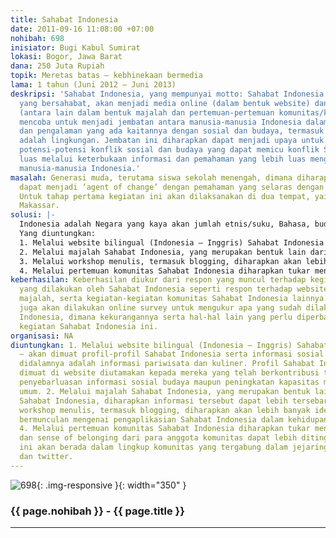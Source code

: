 ```yaml
---
title: Sahabat Indonesia
date: 2011-09-16 11:08:00 +07:00
nohibah: 698
inisiator: Bugi Kabul Sumirat
lokasi: Bogor, Jawa Barat
dana: 250 Juta Rupiah
topik: Meretas batas – kebhinekaan bermedia
lama: 1 tahun (Juni 2012 – Juni 2013)
deskripsi: 'Sahabat Indonesia, yang mempunyai motto: Sahabat Indonesia dan Indonesia
  yang bersahabat, akan menjadi media online (dalam bentuk website) dan non online
  (antara lain dalam bentuk majalah dan pertemuan-pertemuan komunitas/kopdar) yang
  mencoba untuk menjadi jembatan antara manusia-manusia Indonesia dalam bertukar informasi
  dan pengalaman yang ada kaitannya dengan sosial dan budaya, termasuk didalamnya
  adalah lingkungan. Jembatan ini diharapkan dapat menjadi upaya untuk meminimalisir
  potensi-potensi konflik sosial dan budaya yang dapat memicu konflik SARA yang lebih
  luas melalui keterbukaan informasi dan pemahaman yang lebih luas mengenai keIndonesiaan
  manusia-manusia Indonesia.'
masalah: Generasi muda, terutama siswa sekolah menengah, dimana diharapkan mereka
  dapat menjadi ‘agent of change’ dengan pemahaman yang selaras dengan Sahabat Indonesia.
  Untuk tahap pertama kegiatan ini akan dilaksanakan di dua tempat, yaitu Bogor dan
  Makassar.
solusi: |-
  Indonesia adalah Negara yang kaya akan jumlah etnis/suku, Bahasa, budaya hingga kuliner dan lingkungan. Namun kekayaannya tersebut banyak yang belum diketahui secara lebih luas lagi. Banyak potensi-potensi konflik sosial budaya yang berasal muasal dari belum terbukanya pemahaman yang signifikan akan keanekaragaman tersebut yang berpotensi menimbulkan kesalahpahaman, apa yang terjadi di Ambon beberapa waktu lalu adalah salah satu contohnya. Melalui pembentukan website Sahabat Indonesia, pembuatan majalah Sahabat Indonesia, workshop tentang keIndonesiaan serta ajang pertemuan komunitas Sahabat Indonesia diharapkan dapat lebih membuka cakrawala tentang keIndonesiaan, baik yang tergabung di dalamnya maupun bagi yang mendapatkan informasi-informasi yang didistribusikan oleh Sahabat Indonesia. Penekanan kata ‘Sahabat’ disini memang ditujukan untuk memulai dijalin persahabatan-persahabatan diantara individu-individu manusia Indonesia dari pelbagai daerah. Dari individu-individu inilah diharapkan akan menyebar secara lebih luas lagi kepada berbagai lapisan masyarakat.
  Yang diuntungkan:
  1. Melalui website bilingual (Indonesia – Inggris) Sahabat Indonesia – akan dimuat profil-profil Sahabat Indonesia serta informasi sosial budaya, termasuk didalamnya adalah informasi pariwisata dan kuliner. Profil Sahabat Indonesia yang dimuat di website diutamakan kepada mereka yang telah berkontribusi terhadap upaya-upaya penyebarluasan informasi sosial budaya maupun peningkatan kapasitas masyarakat secara umum.
  2. Melalui majalah Sahabat Indonesia, yang merupakan bentuk lain dari website Sahabat Indonesia, diharapkan informasi tersebut dapat lebih tersebar luas.
  3. Melalui workshop menulis, termasuk blogging, diharapkan akan lebih banyak ide dan pengalaman bermunculan mengenai pengaplikasian Sahabat Indonesia dalam kehidupan nyata sehari-hari.
  4. Melalui pertemuan komunitas Sahabat Indonesia diharapkan tukar menukar pengalaman dan sense of belonging dari para anggota komunitas dapat lebih ditingkatkan. Komunitas ini akan berada dalam lingkup komunitas yang tergabung dalam jejaring sosial facebook dan twitter.
keberhasilan: Keberhasilan diukur dari respon yang muncul terhadap kegiatan-kegiatan
  yang dilakukan oleh Sahabat Indonesia seperti respon terhadap website, distribusi
  majalah, serta kegiatan-kegiatan komunitas Sahabat Indonesia lainnya. Di akhir kegiatan
  juga akan dilakukan online survey untuk mengukur apa yang sudah dilakukan oleh Sahabat
  Indonesia, dimana kekurangannya serta hal-hal lain yang perlu diperbaiki untuk melanjutkan
  kegiatan Sahabat Indonesia ini.
organisasi: NA
diuntungkan: 1. Melalui website bilingual (Indonesia – Inggris) Sahabat Indonesia
  – akan dimuat profil-profil Sahabat Indonesia serta informasi sosial budaya, termasuk
  didalamnya adalah informasi pariwisata dan kuliner. Profil Sahabat Indonesia yang
  dimuat di website diutamakan kepada mereka yang telah berkontribusi terhadap upaya-upaya
  penyebarluasan informasi sosial budaya maupun peningkatan kapasitas masyarakat secara
  umum. 2. Melalui majalah Sahabat Indonesia, yang merupakan bentuk lain dari website
  Sahabat Indonesia, diharapkan informasi tersebut dapat lebih tersebar luas. 3. Melalui
  workshop menulis, termasuk blogging, diharapkan akan lebih banyak ide dan pengalaman
  bermunculan mengenai pengaplikasian Sahabat Indonesia dalam kehidupan nyata sehari-hari.
  4. Melalui pertemuan komunitas Sahabat Indonesia diharapkan tukar menukar pengalaman
  dan sense of belonging dari para anggota komunitas dapat lebih ditingkatkan. Komunitas
  ini akan berada dalam lingkup komunitas yang tergabung dalam jejaring sosial facebook
  dan twitter.
---
```


![698](/static/img/hibahcmb/698.png){: .img-responsive }{: width="350" }

### {{ page.nohibah }} - {{ page.title }}

---
